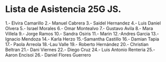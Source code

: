 # Lista de Asistencia 25G JS.

1.- Elvira Camarillo
2.- Manuel Cabrera
3.- Saidel Hernandez
4.- Luis Daniel Olvera
5.- Israel Morales
6.- Omar Montealvo
7.- Gustavo Avila
8.- Mara Villela
9.- Jorge Ramos
10.- Sandra Osiris
11.- Marin
12.-Andres Garcia
13.-Ignacio Mendoza
14.- Karla Herzo
15.-Samantha Castillo
16.- Damian Tapia
17.- Paola Arreola
18.-Lau Valle
19.- Roberto Hernández
20.- Christian Beltran
21.- Dani Viernes
22.- Diego Cruz
24.- Luis Antonio Renteria
25.- Aaron Encisoi
26.- Daniel Flores Guerrero
